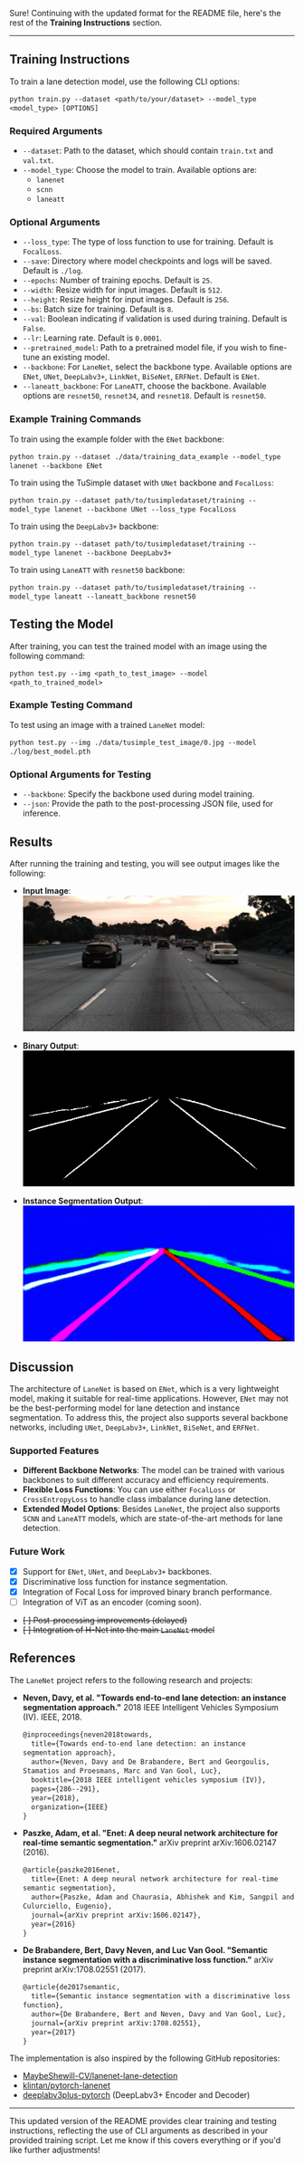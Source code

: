 Sure! Continuing with the updated format for the README file, here's the rest of the **Training Instructions** section.

---

## Training Instructions
To train a lane detection model, use the following CLI options:

```
python train.py --dataset <path/to/your/dataset> --model_type <model_type> [OPTIONS]
```

### Required Arguments
- `--dataset`: Path to the dataset, which should contain `train.txt` and `val.txt`.
- `--model_type`: Choose the model to train. Available options are:
  - `lanenet`
  - `scnn`
  - `laneatt`

### Optional Arguments
- `--loss_type`: The type of loss function to use for training. Default is `FocalLoss`.
- `--save`: Directory where model checkpoints and logs will be saved. Default is `./log`.
- `--epochs`: Number of training epochs. Default is `25`.
- `--width`: Resize width for input images. Default is `512`.
- `--height`: Resize height for input images. Default is `256`.
- `--bs`: Batch size for training. Default is `8`.
- `--val`: Boolean indicating if validation is used during training. Default is `False`.
- `--lr`: Learning rate. Default is `0.0001`.
- `--pretrained_model`: Path to a pretrained model file, if you wish to fine-tune an existing model.
- `--backbone`: For `LaneNet`, select the backbone type. Available options are `ENet`, `UNet`, `DeepLabv3+`, `LinkNet`, `BiSeNet`, `ERFNet`. Default is `ENet`.
- `--laneatt_backbone`: For `LaneATT`, choose the backbone. Available options are `resnet50`, `resnet34`, and `resnet18`. Default is `resnet50`.

### Example Training Commands

To train using the example folder with the `ENet` backbone:
```
python train.py --dataset ./data/training_data_example --model_type lanenet --backbone ENet
```

To train using the TuSimple dataset with `UNet` backbone and `FocalLoss`:
```
python train.py --dataset path/to/tusimpledataset/training --model_type lanenet --backbone UNet --loss_type FocalLoss
```

To train using the `DeepLabv3+` backbone:
```
python train.py --dataset path/to/tusimpledataset/training --model_type lanenet --backbone DeepLabv3+
```

To train using `LaneATT` with `resnet50` backbone:
```
python train.py --dataset path/to/tusimpledataset/training --model_type laneatt --laneatt_backbone resnet50
```

## Testing the Model
After training, you can test the trained model with an image using the following command:
```
python test.py --img <path_to_test_image> --model <path_to_trained_model>
```

### Example Testing Command
To test using an image with a trained `LaneNet` model:
```
python test.py --img ./data/tusimple_test_image/0.jpg --model ./log/best_model.pth
```

### Optional Arguments for Testing
- `--backbone`: Specify the backbone used during model training.
- `--json`: Provide the path to the post-processing JSON file, used for inference.

## Results
After running the training and testing, you will see output images like the following:

- **Input Image**:
  ![Input test image](./data/source_image/input.jpg)

- **Binary Output**:
  ![Output binary image](./data/source_image/binary_output.jpg)

- **Instance Segmentation Output**:
  ![Output instance image](./data/source_image/instance_output.jpg)

## Discussion
The architecture of `LaneNet` is based on `ENet`, which is a very lightweight model, making it suitable for real-time applications. However, `ENet` may not be the best-performing model for lane detection and instance segmentation. To address this, the project also supports several backbone networks, including `UNet`, `DeepLabv3+`, `LinkNet`, `BiSeNet`, and `ERFNet`. 

### Supported Features
- **Different Backbone Networks**: The model can be trained with various backbones to suit different accuracy and efficiency requirements.
- **Flexible Loss Functions**: You can use either `FocalLoss` or `CrossEntropyLoss` to handle class imbalance during lane detection.
- **Extended Model Options**: Besides `LaneNet`, the project also supports `SCNN` and `LaneATT` models, which are state-of-the-art methods for lane detection.

### Future Work
- [x] Support for `ENet`, `UNet`, and `DeepLabv3+` backbones.
- [x] Discriminative loss function for instance segmentation.
- [x] Integration of Focal Loss for improved binary branch performance.
- [ ] Integration of ViT as an encoder (coming soon).
- ~~[ ] Post-processing improvements (delayed)~~
- ~~[ ] Integration of H-Net into the main `LaneNet` model~~ 

## References
The `LaneNet` project refers to the following research and projects:

- **Neven, Davy, et al. "Towards end-to-end lane detection: an instance segmentation approach."** 2018 IEEE Intelligent Vehicles Symposium (IV). IEEE, 2018.
  
  ```
  @inproceedings{neven2018towards,
    title={Towards end-to-end lane detection: an instance segmentation approach},
    author={Neven, Davy and De Brabandere, Bert and Georgoulis, Stamatios and Proesmans, Marc and Van Gool, Luc},
    booktitle={2018 IEEE intelligent vehicles symposium (IV)},
    pages={286--291},
    year={2018},
    organization={IEEE}
  }
  ```

- **Paszke, Adam, et al. "Enet: A deep neural network architecture for real-time semantic segmentation."** arXiv preprint arXiv:1606.02147 (2016).
  
  ```
  @article{paszke2016enet,
    title={Enet: A deep neural network architecture for real-time semantic segmentation},
    author={Paszke, Adam and Chaurasia, Abhishek and Kim, Sangpil and Culurciello, Eugenio},
    journal={arXiv preprint arXiv:1606.02147},
    year={2016}
  }
  ```

- **De Brabandere, Bert, Davy Neven, and Luc Van Gool. "Semantic instance segmentation with a discriminative loss function."** arXiv preprint arXiv:1708.02551 (2017).
  
  ```
  @article{de2017semantic,
    title={Semantic instance segmentation with a discriminative loss function},
    author={De Brabandere, Bert and Neven, Davy and Van Gool, Luc},
    journal={arXiv preprint arXiv:1708.02551},
    year={2017}
  }
  ```

The implementation is also inspired by the following GitHub repositories:

- [MaybeShewill-CV/lanenet-lane-detection](https://github.com/MaybeShewill-CV/lanenet-lane-detection)
- [klintan/pytorch-lanenet](https://github.com/klintan/pytorch-lanenet)
- [deeplabv3plus-pytorch](https://github.com/YudeWang/deeplabv3plus-pytorch) (DeepLabv3+ Encoder and Decoder)

--- 

This updated version of the README provides clear training and testing instructions, reflecting the use of CLI arguments as described in your provided training script. Let me know if this covers everything or if you'd like further adjustments!
